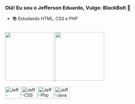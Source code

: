 ### Olá! Eu sou o Jefferson Eduardo, Vulgo: BlackBolt 👋

- 📚 Estudando HTML, CSS e PHP
 
##

 <div>
   <a href="https://github.com/BlackBoltEdu">
   <img height="160em" src="https://github-readme-stats.vercel.app/api?username=BlackBoltEdu&show_icons=true&theme=dark&include_all_commits=true&count_private=true"/>
   <img height="160em" src="https://github-readme-stats.vercel.app/api/top-langs/?username=BlackBoltEdu&layout=compact&langs_compact=7&theme=dark"/>
 </div>

<a href="https://github.com/BlackBoltEdu">
 <div style="display: inline_block"><br>
   <img align="center" alt="Jeff-HTML" height="40" width="50" src="https://cdn.jsdelivr.net/gh/devicons/devicon/icons/html5/html5-original.svg" style="max-width:100%;">
   <img align="center" alt="Jeff-CSS" height="40" width="50" src="https://cdn.jsdelivr.net/gh/devicons/devicon/icons/css3/css3-original.svg" style="max-width:100%;">
   <img align="center" alt="Jeff-Php" height="40" width="50" src="https://cdn.jsdelivr.net/gh/devicons/devicon/icons/php/php-plain.svg" style="max-width:100%;">
   <img align="center" alt="Jeff-Java" height="40" width="50" src="https://cdn.jsdelivr.net/gh/devicons/devicon/icons/java/java-original.svg" style="max-width:100%;">
 </div>
</a>
 
##
